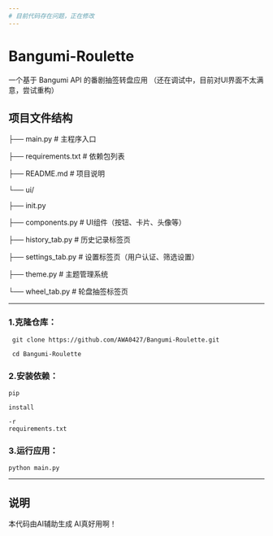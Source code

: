```yaml
---
# 目前代码存在问题，正在修改
---
```






# Bangumi-Roulette

一个基于 Bangumi API 的番剧抽签转盘应用
（还在调试中，目前对UI界面不太满意，尝试重构）



## 项目文件结构

├── main.py                  # 主程序入口

├── requirements.txt # 依赖包列表

├── README.md # 项目说明

└── ui/

   ├── init.py

   ├── components.py # UI组件（按钮、卡片、头像等）

   ├── history_tab.py # 历史记录标签页

   ├── settings_tab.py # 设置标签页（用户认证、筛选设置）

   ├── theme.py # 主题管理系统

   └── wheel_tab.py # 轮盘抽签标签页

---

### 1.克隆仓库：
```
 git clone https://github.com/AWA0427/Bangumi-Roulette.git

 cd Bangumi-Roulette
```

### 2.安装依赖： 
```
pip

install

-r
requirements.txt 
```

### 3.运行应用： 
```
python main.py
```

---
## 说明
本代码由AI辅助生成
AI真好用啊！
